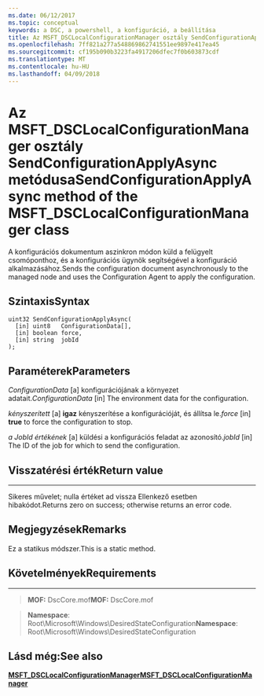 ```yaml
---
ms.date: 06/12/2017
ms.topic: conceptual
keywords: a DSC, a powershell, a konfiguráció, a beállítása
title: Az MSFT_DSCLocalConfigurationManager osztály SendConfigurationApplyAsync metódusa
ms.openlocfilehash: 7ff821a277a548869862741551ee9897e417ea45
ms.sourcegitcommit: cf195b090b3223fa4917206dfec7f0b603873cdf
ms.translationtype: MT
ms.contentlocale: hu-HU
ms.lasthandoff: 04/09/2018
---
```

# <a name="sendconfigurationapplyasync-method-of-the-msftdsclocalconfigurationmanager-class"></a><span data-ttu-id="d1eff-103">Az MSFT_DSCLocalConfigurationManager osztály SendConfigurationApplyAsync metódusa</span><span class="sxs-lookup"><span data-stu-id="d1eff-103">SendConfigurationApplyAsync method of the MSFT_DSCLocalConfigurationManager class</span></span>

<span data-ttu-id="d1eff-104">A konfigurációs dokumentum aszinkron módon küld a felügyelt csomóponthoz, és a konfigurációs ügynök segítségével a konfiguráció alkalmazásához.</span><span class="sxs-lookup"><span data-stu-id="d1eff-104">Sends the configuration document asynchronously to the managed node and uses the Configuration Agent to apply the configuration.</span></span>

<a name="syntax"></a><span data-ttu-id="d1eff-105">Szintaxis</span><span class="sxs-lookup"><span data-stu-id="d1eff-105">Syntax</span></span>
------

```mof
uint32 SendConfigurationApplyAsync(
  [in] uint8   ConfigurationData[],
  [in] boolean force,
  [in] string  jobId
);
```

<a name="parameters"></a><span data-ttu-id="d1eff-106">Paraméterek</span><span class="sxs-lookup"><span data-stu-id="d1eff-106">Parameters</span></span>
----------

<span data-ttu-id="d1eff-107">*ConfigurationData* \[a\] konfigurációjának a környezet adatait.</span><span class="sxs-lookup"><span data-stu-id="d1eff-107">*ConfigurationData* \[in\] The environment data for the configuration.</span></span>

<span data-ttu-id="d1eff-108">*kényszerített* \[a\] **igaz** kényszerítése a konfigurációját, és állítsa le.</span><span class="sxs-lookup"><span data-stu-id="d1eff-108">*force* \[in\] **true** to force the configuration to stop.</span></span>

<span data-ttu-id="d1eff-109">*a JobId értékének* \[a\] küldési a konfigurációs feladat az azonosító.</span><span class="sxs-lookup"><span data-stu-id="d1eff-109">*jobId* \[in\] The ID of the job for which to send the configuration.</span></span>

## <a name="return-value"></a><span data-ttu-id="d1eff-110">Visszatérési érték</span><span class="sxs-lookup"><span data-stu-id="d1eff-110">Return value</span></span>
------------

<span data-ttu-id="d1eff-111">Sikeres művelet; nulla értéket ad vissza Ellenkező esetben hibakódot.</span><span class="sxs-lookup"><span data-stu-id="d1eff-111">Returns zero on success; otherwise returns an error code.</span></span>

## <a name="remarks"></a><span data-ttu-id="d1eff-112">Megjegyzések</span><span class="sxs-lookup"><span data-stu-id="d1eff-112">Remarks</span></span>

<span data-ttu-id="d1eff-113">Ez a statikus módszer.</span><span class="sxs-lookup"><span data-stu-id="d1eff-113">This is a static method.</span></span>

## <a name="requirements"></a><span data-ttu-id="d1eff-114">Követelmények</span><span class="sxs-lookup"><span data-stu-id="d1eff-114">Requirements</span></span>
------------
><span data-ttu-id="d1eff-115">**MOF:** DscCore.mof</span><span class="sxs-lookup"><span data-stu-id="d1eff-115">**MOF:** DscCore.mof</span></span>

><span data-ttu-id="d1eff-116">**Namespace**: Root\Microsoft\Windows\DesiredStateConfiguration</span><span class="sxs-lookup"><span data-stu-id="d1eff-116">**Namespace**: Root\Microsoft\Windows\DesiredStateConfiguration</span></span>


## <a name="see-also"></a><span data-ttu-id="d1eff-117">Lásd még:</span><span class="sxs-lookup"><span data-stu-id="d1eff-117">See also</span></span>


[<span data-ttu-id="d1eff-118">**MSFT_DSCLocalConfigurationManager**</span><span class="sxs-lookup"><span data-stu-id="d1eff-118">**MSFT_DSCLocalConfigurationManager**</span></span>](msft-dsclocalconfigurationmanager.md)